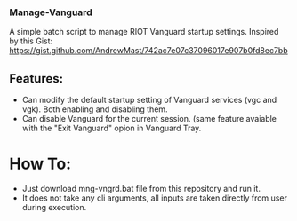 ### Manage-Vanguard
A simple batch script to manage RIOT Vanguard startup settings. Inspired by this Gist: https://gist.github.com/AndrewMast/742ac7e07c37096017e907b0fd8ec7bb

## Features:
* Can modify the default startup setting of Vanguard services (vgc and vgk). Both enabling and disabling them.
* Can disable Vanguard for the current session. (same feature avaiable with the "Exit Vanguard" opion in Vanguard Tray.

# How To:
* Just download mng-vngrd.bat file from this repository and run it.
* It does not take any cli arguments, all inputs are taken directly from user during execution.
